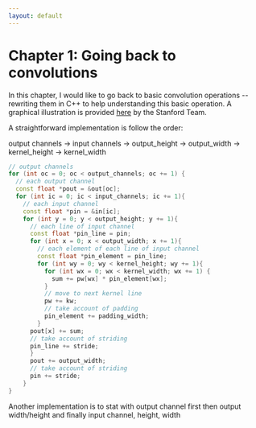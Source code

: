 ```yaml
---
layout: default
---
```

# Chapter 1: Going back to convolutions
In this chapter, I would like to go back to basic convolution operations --
rewriting them in C++ to help understanding this basic operation.
A graphical illustration is provided [here](http://cs231n.github.io/convolutional-networks/)
by the Stanford Team.


A straightforward implementation is follow the order:

output channels -> input channels -> output_height -> output_width -> kernel_height -> kernel_width

```C++
// output channels
for (int oc = 0; oc < output_channels; oc += 1) {
  // each output channel
  const float *pout = &out[oc];
  for (int ic = 0; ic < input_channels; ic += 1){
    // each input channel
    const float *pin = &in[ic];
    for (int y = 0; y < output_height; y += 1){
      // each line of input channel
      const float *pin_line = pin;
      for (int x = 0; x < output_width; x += 1){
        // each element of each line of input channel
        const float *pin_element = pin_line;
        for (int wy = 0; wy < kernel_height; wy += 1){
          for (int wx = 0; wx < kernel_width; wx += 1) {
            sum += pw[wx] * pin_element[wx];
          }
          // move to next kernel line
          pw += kw;
          // take account of padding
          pin_element += padding_width;
        }
      pout[x] += sum;
      // take account of striding
      pin_line += stride;
      }
      pout += output_width;
      // take account of striding
      pin += stride;
    }
}
```

Another implementation is to stat with output channel first then output width/height and finally input channel, height, width

